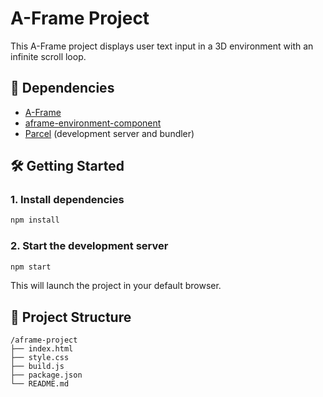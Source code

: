 # A-Frame Project

This A-Frame project displays user text input in a 3D environment with an infinite scroll loop.

## 🧰 Dependencies

- [A-Frame](https://aframe.io/)
- [aframe-environment-component](https://github.com/supermedium/aframe-environment-component)
- [Parcel](https://parceljs.org/) (development server and bundler)

## 🛠 Getting Started

### 1. Install dependencies

```bash
npm install
```

### 2. Start the development server

```bash
npm start
```

This will launch the project in your default browser.

## 📁 Project Structure

```
/aframe-project
├── index.html
├── style.css
├── build.js
├── package.json
└── README.md
```